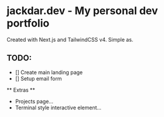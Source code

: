 # jackdar.dev - My personal dev portfolio

Created with Next.js and TailwindCSS v4. Simple as.

## TODO:
- [] Create main landing page
- [] Setup email form

** Extras **
- Projects page...
- Terminal style interactive element...

